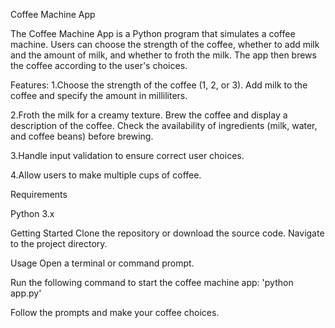 Coffee Machine App

The Coffee Machine App is a Python program that simulates a coffee machine. Users can choose the strength of the coffee, whether to add milk and the amount of milk, and whether to froth the milk. The app then brews the coffee according to the user's choices.

Features:
1.Choose the strength of the coffee (1, 2, or 3).
Add milk to the coffee and specify the amount in milliliters.

2.Froth the milk for a creamy texture.
Brew the coffee and display a description of the coffee.
Check the availability of ingredients (milk, water, and coffee beans) before brewing.

3.Handle input validation to ensure correct user choices.

4.Allow users to make multiple cups of coffee.

Requirements

Python 3.x

Getting Started
Clone the repository or download the source code.
Navigate to the project directory.

Usage
Open a terminal or command prompt.

Run the following command to start the coffee machine app:
'python app.py'

Follow the prompts and make your coffee choices.
